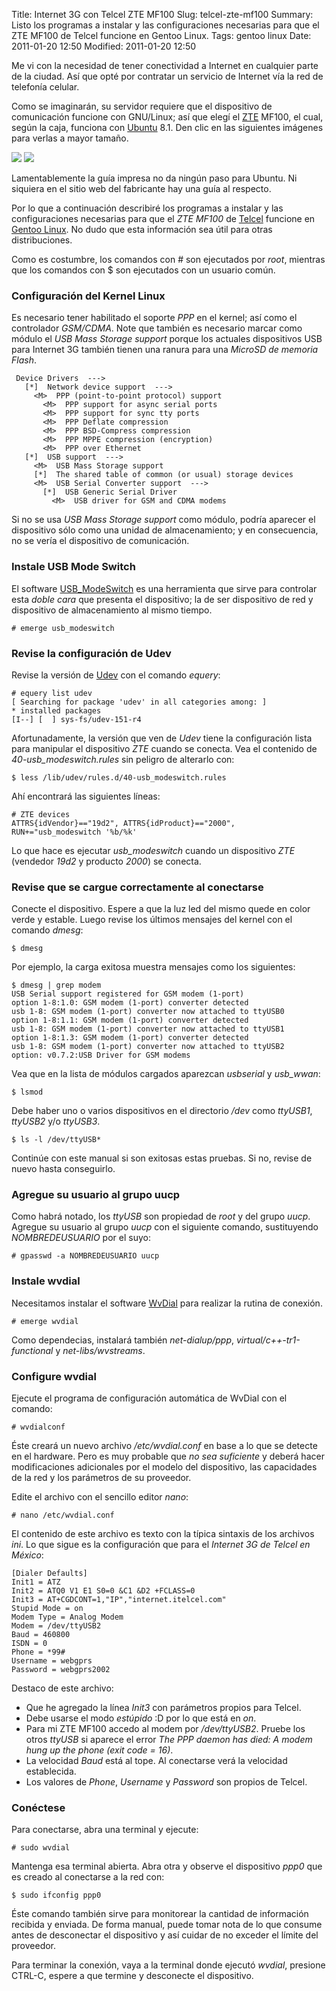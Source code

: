 Title: Internet 3G con Telcel ZTE MF100
Slug: telcel-zte-mf100
Summary: Listo los programas a instalar y las configuraciones necesarias para que el ZTE MF100 de Telcel funcione en Gentoo Linux.
Tags: gentoo linux
Date: 2011-01-20 12:50
Modified: 2011-01-20 12:50


Me vi con la necesidad de tener conectividad a Internet en cualquier parte de la ciudad. Así que opté por contratar un servicio de Internet vía la red de telefonía celular.

Como se imaginarán, su servidor requiere que el dispositivo de comunicación funcione con GNU/Linux; así que elegí el [ZTE](http://www.ztemobile.com.mx/) MF100, el cual, según la caja, funciona con [Ubuntu](http://www.ubuntu.com/) 8.1. Den clic en las siguientes imágenes para verlas a mayor tamaño.

<a href="telcel-zte-mf100-frente.jpg"><img class="img-fluid" src="telcel-zte-mf100-frente-small.jpg"></a>
<a href="telcel-zte-mf100-reverso.jpg"><img class="img-fluid" src="telcel-zte-mf100-reverso-small.jpg"></a>

Lamentablemente la guía impresa no da ningún paso para Ubuntu. Ni siquiera en el sitio web del fabricante hay una guía al respecto.

Por lo que a continuación describiré los programas a instalar y las configuraciones necesarias para que el *ZTE MF100* de [Telcel](http://www.telcel.com/) funcione en [Gentoo Linux](http://www.gentoo.org/). No dudo que esta información sea útil para otras distribuciones.

Como es costumbre, los comandos con # son ejecutados por *root*, mientras que los comandos con $ son ejecutados con un usuario común.

### Configuración del Kernel Linux

Es necesario tener habilitado el soporte *PPP* en el kernel; así como el controlador *GSM/CDMA*. Note que también es necesario marcar como módulo el *USB Mass Storage support* porque los actuales dispositivos USB para Internet 3G también tienen una ranura para una *MicroSD de memoria Flash*.

     Device Drivers  --->
       [*]  Network device support  --->
         <M>  PPP (point-to-point protocol) support
           <M>  PPP support for async serial ports
           <M>  PPP support for sync tty ports
           <M>  PPP Deflate compression
           <M>  PPP BSD-Compress compression
           <M>  PPP MPPE compression (encryption)
           <M>  PPP over Ethernet
       [*]  USB support  --->
         <M>  USB Mass Storage support
         [*]  The shared table of common (or usual) storage devices
         <M>  USB Serial Converter support  --->
           [*]  USB Generic Serial Driver
             <M>  USB driver for GSM and CDMA modems

Si no se usa *USB Mass Storage support* como módulo, podría aparecer el dispositivo sólo como una unidad de almacenamiento; y en consecuencia, no se vería el dispositivo de comunicación.

### Instale USB Mode Switch

El software [USB_ModeSwitch](http://www.draisberghof.de/usb_modeswitch/) es una herramienta que sirve para controlar esta _doble cara_ que presenta el dispositivo; la de ser dispositivo de red y dispositivo de almacenamiento al mismo tiempo.

    # emerge usb_modeswitch

### Revise la configuración de Udev

Revise la versión de [Udev](http://www.kernel.org/pub/linux/utils/kernel/hotplug/udev.html) con el comando *equery*:

    # equery list udev
    [ Searching for package 'udev' in all categories among: ]
    * installed packages
    [I--] [  ] sys-fs/udev-151-r4

Afortunadamente, la versión que ven de *Udev* tiene la configuración lista para manipular el dispositivo *ZTE* cuando se conecta. Vea el contenido de *40-usb_modeswitch.rules* sin peligro de alterarlo con:

    $ less /lib/udev/rules.d/40-usb_modeswitch.rules

Ahí encontrará las siguientes líneas:

    # ZTE devices
    ATTRS{idVendor}=="19d2", ATTRS{idProduct}=="2000", RUN+="usb_modeswitch '%b/%k'

Lo que hace es ejecutar *usb_modeswitch* cuando un dispositivo *ZTE* (vendedor _19d2_ y producto _2000_) se conecta.

### Revise que se cargue correctamente al conectarse

Conecte el dispositivo. Espere a que la luz led del mismo quede en color verde y estable. Luego revise los últimos mensajes del kernel con el comando *dmesg*:

    $ dmesg

Por ejemplo, la carga exitosa muestra mensajes como los siguientes:

    $ dmesg | grep modem
    USB Serial support registered for GSM modem (1-port)
    option 1-8:1.0: GSM modem (1-port) converter detected
    usb 1-8: GSM modem (1-port) converter now attached to ttyUSB0
    option 1-8:1.1: GSM modem (1-port) converter detected
    usb 1-8: GSM modem (1-port) converter now attached to ttyUSB1
    option 1-8:1.3: GSM modem (1-port) converter detected
    usb 1-8: GSM modem (1-port) converter now attached to ttyUSB2
    option: v0.7.2:USB Driver for GSM modems

Vea que en la lista de módulos cargados aparezcan *usbserial* y *usb_wwan*:

    $ lsmod

Debe haber uno o varios dispositivos en el directorio */dev* como *ttyUSB1*, *ttyUSB2* y/o *ttyUSB3*.

    $ ls -l /dev/ttyUSB*

Continúe con este manual si son exitosas estas pruebas. Si no, revise de nuevo hasta conseguirlo.

### Agregue su usuario al grupo uucp

Como habrá notado, los *ttyUSB* son propiedad de *root* y del grupo *uucp*. Agregue su usuario al grupo *uucp* con el siguiente comando, sustituyendo _NOMBREDEUSUARIO_ por el suyo:

    # gpasswd -a NOMBREDEUSUARIO uucp

### Instale wvdial

Necesitamos instalar el software [WvDial](http://alumnit.ca/wiki/?WvDial) para realizar la rutina de conexión.

    # emerge wvdial

Como dependecias, instalará también *net-dialup/ppp*, *virtual/c++-tr1-functional* y *net-libs/wvstreams*.

### Configure wvdial

Ejecute el programa de configuración automática de WvDial con el comando:

    # wvdialconf

Éste creará un nuevo archivo */etc/wvdial.conf* en base a lo que se detecte en el hardware. Pero es muy probable que *no sea suficiente* y deberá hacer modificaciones adicionales por el modelo del dispositivo, las capacidades de la red y los parámetros de su proveedor.

Edite el archivo con el sencillo editor *nano*:

    # nano /etc/wvdial.conf

El contenido de este archivo es texto con la típica sintaxis de los archivos *ini*. Lo que sigue es la configuración que para el *Internet 3G de Telcel en México*:

    [Dialer Defaults]
    Init1 = ATZ
    Init2 = ATQ0 V1 E1 S0=0 &C1 &D2 +FCLASS=0
    Init3 = AT+CGDCONT=1,"IP","internet.itelcel.com"
    Stupid Mode = on
    Modem Type = Analog Modem
    Modem = /dev/ttyUSB2
    Baud = 460800
    ISDN = 0
    Phone = *99#
    Username = webgprs
    Password = webgprs2002

Destaco de este archivo:

* Que he agregado la línea *Init3* con parámetros propios para Telcel.
* Debe usarse el modo _estúpido_ :D por lo que está en *on*.
* Para mi ZTE MF100 accedo al modem por */dev/ttyUSB2*. Pruebe los otros *ttyUSB* si aparece el error *The PPP daemon has died: A modem hung up the phone (exit code = 16)*.
* La velocidad *Baud* está al tope. Al conectarse verá la velocidad establecida.
* Los valores de *Phone*, *Username* y *Password* son propios de Telcel.

### Conéctese

Para conectarse, abra una terminal y ejecute:

    # sudo wvdial

Mantenga esa terminal abierta. Abra otra y observe el dispositivo *ppp0* que es creado al conectarse a la red con:

    $ sudo ifconfig ppp0

Éste comando también sirve para monitorear la cantidad de información recibida y enviada. De forma manual, puede tomar nota de lo que consume antes de desconectar el dispositivo y así cuidar de no exceder el límite del proveedor.

Para terminar la conexión, vaya a la terminal donde ejecutó *wvdial*, presione CTRL-C, espere a que termine y desconecte el dispositivo.
